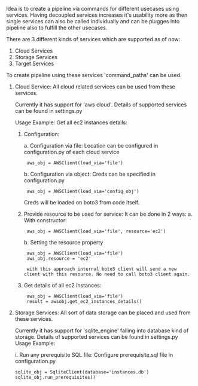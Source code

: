 Idea is to create a pipeline via commands for different usecases using services. Having decoupled services increases it's usability more as then single services can also be called individually and can be plugges into pipeline also to fulfill the other usecases. 

There are 3 different kinds of services which are supported as of now:

1. Cloud Services
2. Storage Services
3. Target Services

To create pipeline using these services 'command_paths' can be used.


1. Cloud Service: All cloud related services can be used from these services.

   Currently it has support for 'aws cloud'. Details of supported services can be found in settings.py

   Usage Example: Get all ec2 instances details:

      1. Configuration:

          a. Configuration via file: Location can be configured in configuration.py of each cloud service

              aws_obj = AWSClient(load_via='file')

          b. Configuration via object: Creds can be specified in configuration.py

              aws_obj = AWSClient(load_via='config_obj')

          Creds will be loaded on boto3 from code itself.


      2. Provide resource to be used for service: It can be done in 2 ways:
          a. With constructor:

              aws_obj = AWSClient(load_via='file', resource='ec2')

          b. Setting the resource property

              aws_obj = AWSClient(load_via='file')
              aws_obj.resource = 'ec2'

              with this approach internal boto3 client will send a new client with this resource. No need to call boto3 client again.


      3. Get details of all ec2 instances:

              aws_obj = AWSClient(load_via='file')
              result = awsobj.get_ec2_instances_details()


2. Storage Services: All sort of data storage can be placed and used from these services.

   Currently it has support for 'sqlite_engine' falling into database kind of storage. Details of supported services can be found in settings.py
   Usage Example: 
   
   i. Run any prerequisite SQL file: Configure prerequisite.sql file in configuration.py
   
       sqlite_obj = SqliteClient(database='instances.db')
       sqlite_obj.run_prerequisites()
       
   
                                   

